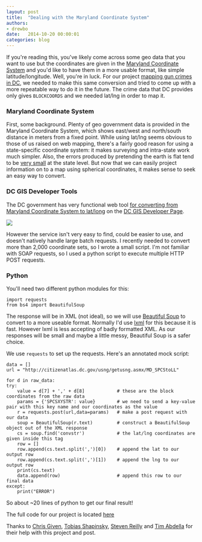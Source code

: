 ```yaml
---
layout: post
title:  "Dealing with the Maryland Coordinate System"
authors:
- drewbo
date:   2014-10-20 00:00:01
categories: blog
---
```



If you're reading this, you've likely come across some geo data that you want to use but the coordinates are given in the [Maryland Coordinate System](http://www.mgs.md.gov/geology/maryland_coordinate_system.html) and you'd like to have them in a more usable format, like simple latitude/longitude. Well, you're in luck. For our project [mapping gun crimes in DC](https://github.com/cmgiven/dc-handguns), we needed to make this same conversion and tried to come up with a more repeatable way to do it in the future. The crime data that DC provides only gives `BLOCKCOORDS` and we needed lat/lng in order to map it.

### Maryland Coordinate System

First, some background. Plenty of geo government data is provided in the Maryland Coordinate System, which shows east/west and north/south distance in meters from a fixed point. While using lat/lng seems obvious to those of us raised on web mapping, there's a fairly good reason for using a state-specific coordinate system: it makes surveying and intra-state work much simpler. Also, the errors produced by pretending the earth is flat tend to be [very small](http://en.wikipedia.org/wiki/State_Plane_Coordinate_System) at the state level.
But now that we can easily project information on to a map using spherical coordinates, it makes sense to seek an easy way to convert.

### DC GIS Developer Tools

The DC government has very functional web tool [for converting from Maryland Coordinate System to lat/long](http://citizenatlas.dc.gov/usng/getusng.asmx) on the [DC GIS Developer Page](http://octo.dc.gov/node/718362).

![](https://www.evernote.com/shard/s35/sh/07ed9cef-e9bc-45f9-8f7d-06ac45374975/6c95560207e75f5f6f6361fe728bc864/deep/0/Screen-Shot-2014-10-09-at-12.13.58-PM.png-(PNG-Image,-895---396-pixels).png)

However the service isn't very easy to find, could be easier to use, and doesn't natively handle large batch requests. I recently needed to convert more than 2,000 coordinate sets, so I wrote a small script. I'm not familiar with SOAP requests, so I used a python script to execute multiple HTTP POST requests.

### Python

You'll need two different python modules for this:

    import requests
    from bs4 import BeautifulSoup

The response will be in XML (not ideal), so we will use [Beautiful Soup](http://www.crummy.com/software/BeautifulSoup/) to convert to a more useable format. Normally I'd use [lxml](http://lxml.de/) for this because it is fast. However lxml is less accepting of badly formatted XML. As our responses will be small and maybe a little messy, Beautiful Soup is a safer choice.

We use `requests` to set up the requests. Here's an annotated mock script:

    data = []
    url = "http://citizenatlas.dc.gov/usng/getusng.asmx/MD_SPCStoLL"

    for d in raw_data:
    try:
        value = d[7] + ',' + d[8]            # these are the block coordinates from the raw data
        params = {'SPCSXYSTR': value}        # we need to send a key-value pair with this key name and our coordinates as the value
        r = requests.post(url,data=params)   # make a post request with our data
        soup = BeautifulSoup(r.text)         # construct a BeautifulSoup object out of the XML response
        cs = soup.find('convstr')            # the lat/lng coordinates are given inside this tag
        row = []
        row.append(cs.text.split(',')[0])    # append the lat to our output row
        row.append(cs.text.split(',')[1])    # append the lng to our output row
        print(cs.text)
        data.append(row)                     # append this row to our final data
    except:
        print("ERROR")

So about ~20 lines of python to get our final result!

The full code for our project is located [here](https://github.com/cmgiven/dc-handguns/blob/master/data/blockcoord_convert.py)

Thanks to [Chris Given](https://github.com/cmgiven), [Tobias Shapinsky](https://github.com/TShapinsky), [Steven Reilly](https://github.com/stvnrlly) and [Tim Abdella](https://twitter.com/tabdella) for their help with this project and post.
